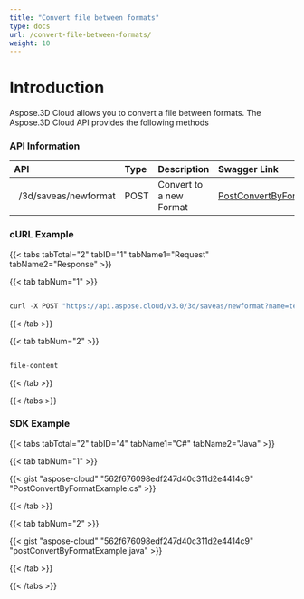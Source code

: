 ```yaml
---
title: "Convert file between formats"
type: docs
url: /convert-file-between-formats/
weight: 10
---
```


# **Introduction**
Aspose.3D Cloud allows you to convert a file between formats. The Aspose.3D Cloud API provides the following methods
### **API Information**

|**API**|**Type**|**Description**|**Swagger Link**|
| :- | :- | :- | :- |
|` `/3d/saveas/newformat|POST|Convert to a new Format|[PostConvertByFormat](https://apireference.aspose.cloud/3d/#/OpenSave/PostConvertByFormat)|
### **cURL Example**
{{< tabs tabTotal="2" tabID="1" tabName1="Request" tabName2="Response" >}}

{{< tab tabNum="1" >}}

```java

curl -X POST "https://api.aspose.cloud/v3.0/3d/saveas/newformat?name=test.collada&newformat=amf&newfilename=test.amf&IsOverwrite=false" -H "accept: application/json" -H "authorization: Bearer eyJhbGciOiJSUzI1NiIsInR5cCI6IkpXVCJ9.eyJuYmYiOjE1NzEzMDM4MjAsImV4cCI6MTU3MTM5MDIyMCwiaXNzIjoiaHR0cHM6Ly9hcGkuYXNwb3NlLmNsb3VkIiwiYXVkIjpbImh0dHBzOi8vYXBpLmFzcG9zZS5jbG91ZC9yZXNvdXJjZXMiLCJhcGkucGxhdGZvcm0iLCJhcGkucHJvZHVjdHMiXSwiY2xpZW50X2lkIjoiNzg5NDZmYjQtM2JkNC00ZDNlLWIzMDktZjllMmZmOWFjNmY5IiwiY2xpZW50X2lkU3J2SWQiOiIiLCJzY29wZSI6WyJhcGkucGxhdGZvcm0iLCJhcGkucHJvZHVjdHMiXX0.cRdWGHMKANFDBgrk7ztxWuTVEP5S5K7g5NA0ChHn\_TOTLCb9LY0nR-WFjDSrDzWVanXJBKjn-JSdfaSOJhtkfYoTmXp2GsTtSl81txAp7\_2LVJivVEdwVREnDBPlI8OBtNT8ZXfg4iYXjkrwqe2ZYqnRXtDDizXNoFlN-4KqBxqM9nu2Cf3SI35-qCmqBPEikSfJnYYX8T04Y6ZfhOJWMbvVMXJGJnjHhZGw8dHkssVv00qw-whyvZxAHFAyVaMIndJtMYHc7ypu5R4V-Gw9eNd9R1IbEgSQfDp9Onhu5qq4a\_2-FN-3T0-Xr9I1BX\_Z46SYLI36WJJr77Us3PdJFQ"

```

{{< /tab >}}

{{< tab tabNum="2" >}}

```java

file-content

```

{{< /tab >}}

{{< /tabs >}}
### **SDK Example**
{{< tabs tabTotal="2" tabID="4" tabName1="C#" tabName2="Java" >}}

{{< tab tabNum="1" >}}

{{< gist "aspose-cloud" "562f676098edf247d40c311d2e4414c9" "PostConvertByFormatExample.cs" >}}

{{< /tab >}}

{{< tab tabNum="2" >}}

{{< gist "aspose-cloud" "562f676098edf247d40c311d2e4414c9" "postConvertByFormatExample.java" >}}

{{< /tab >}}

{{< /tabs >}}
